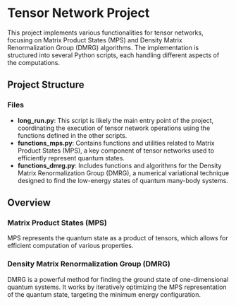 # Tensor Network Project

This project implements various functionalities for tensor networks, focusing on Matrix Product States (MPS) and Density Matrix Renormalization Group (DMRG) algorithms. The implementation is structured into several Python scripts, each handling different aspects of the computations.

## Project Structure

### Files

- **long_run.py**: This script is likely the main entry point of the project, coordinating the execution of tensor network operations using the functions defined in the other scripts.
- **functions_mps.py**: Contains functions and utilities related to Matrix Product States (MPS), a key component of tensor networks used to efficiently represent quantum states.
- **functions_dmrg.py**: Includes functions and algorithms for the Density Matrix Renormalization Group (DMRG), a numerical variational technique designed to find the low-energy states of quantum many-body systems.

## Overview

### Matrix Product States (MPS)

MPS represents the quantum state as a product of tensors, which allows for efficient computation of various properties.

### Density Matrix Renormalization Group (DMRG)

DMRG is a powerful method for finding the ground state of one-dimensional quantum systems. It works by iteratively optimizing the MPS representation of the quantum state, targeting the minimum energy configuration.
